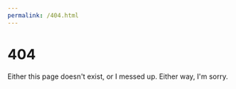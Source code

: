 ```yaml
---
permalink: /404.html
---
```


<html>
<body>
<h1>404</h1>
<p>Either this page doesn't exist, or I messed up. Either way, I'm sorry.</p>
</body>
</html>
